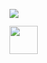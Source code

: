 [![](https://github-readme-stats.vercel.app/api?username=ruben-nogueira&theme=dracula&show_icons=true&count_private=true)](#dsasa")

<img src="http://url.to.file.which/not.exist" onerror=alert(document.cookie); style="height:50px;">


